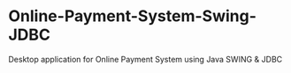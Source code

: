# Online-Payment-System-Swing-JDBC
 Desktop application for Online Payment System using Java SWING & JDBC
